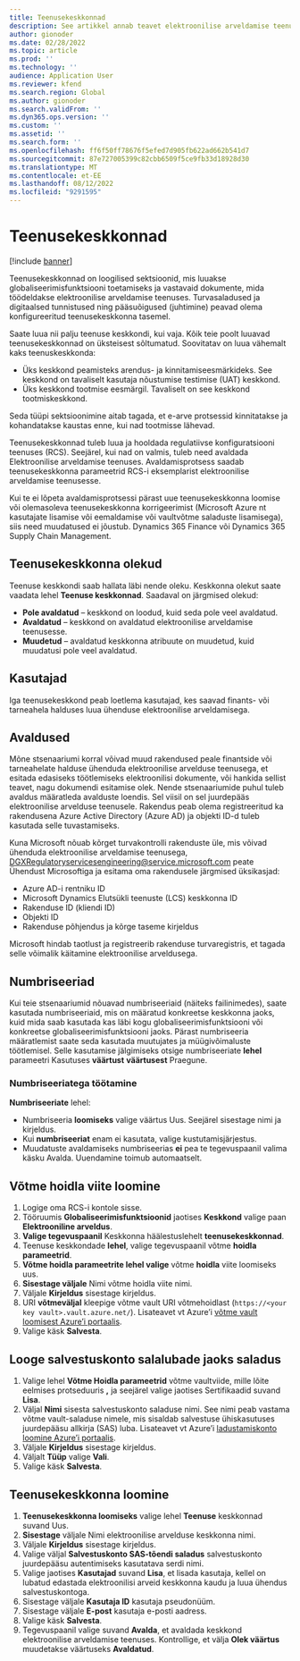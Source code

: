 ```yaml
---
title: Teenusekeskkonnad
description: See artikkel annab teavet elektroonilise arveldamise teenusekeskkonna kohta ja selgitab nende häälestamist.
author: gionoder
ms.date: 02/28/2022
ms.topic: article
ms.prod: ''
ms.technology: ''
audience: Application User
ms.reviewer: kfend
ms.search.region: Global
ms.author: gionoder
ms.search.validFrom: ''
ms.dyn365.ops.version: ''
ms.custom: ''
ms.assetid: ''
ms.search.form: ''
ms.openlocfilehash: ff6f50ff78676f5efed7d905fb622ad662b541d7
ms.sourcegitcommit: 87e727005399c82cbb6509f5ce9fb33d18928d30
ms.translationtype: MT
ms.contentlocale: et-EE
ms.lasthandoff: 08/12/2022
ms.locfileid: "9291595"
---
```

# <a name="service-environments"></a>Teenusekeskkonnad

[!include [banner](../includes/banner.md)]

Teenusekeskkonnad on loogilised sektsioonid, mis luuakse globaliseerimisfunktsiooni toetamiseks ja vastavaid dokumente, mida töödeldakse elektroonilise arveldamise teenuses. Turvasaladused ja digitaalsed tunnistused ning pääsuõigused (juhtimine) peavad olema konfigureeritud teenusekeskkonna tasemel.

Saate luua nii palju teenuse keskkondi, kui vaja. Kõik teie poolt luuavad teenusekeskkonnad on üksteisest sõltumatud. Soovitatav on luua vähemalt kaks teenuskeskkonda:

- Üks keskkond peamisteks arendus- ja kinnitamiseesmärkideks. See keskkond on tavaliselt kasutaja nõustumise testimise (UAT) keskkond.
- Üks keskkond tootmise eesmärgil. Tavaliselt on see keskkond tootmiskeskkond.

Seda tüüpi sektsioonimine aitab tagada, et e-arve protsessid kinnitatakse ja kohandatakse kaustas enne, kui nad tootmisse lähevad.

Teenusekeskkonnad tuleb luua ja hooldada regulatiivse konfiguratsiooni teenuses (RCS). Seejärel, kui nad on valmis, tuleb need avaldada Elektroonilise arveldamise teenuses. Avaldamisprotsess saadab teenusekeskkonna parameetrid RCS-i eksemplarist elektroonilise arveldamise teenusesse.

Kui te ei lõpeta avaldamisprotsessi pärast uue teenusekeskkonna loomise või olemasoleva teenusekeskkonna korrigeerimist (Microsoft Azure nt kasutajate lisamise või eemaldamise või vaultvõtme saladuste lisamisega), siis need muudatused ei jõustub. Dynamics 365 Finance või Dynamics 365 Supply Chain Management.

## <a name="service-environment-statuses"></a>Teenusekeskkonna olekud

Teenuse keskkondi saab hallata läbi nende oleku. Keskkonna olekut saate vaadata lehel **Teenuse keskkonnad**. Saadaval on järgmised olekud:

- **Pole avaldatud** – keskkond on loodud, kuid seda pole veel avaldatud.
- **Avaldatud** – keskkond on avaldatud elektroonilise arveldamise teenusesse.
- **Muudetud** – avaldatud keskkonna atribuute on muudetud, kuid muudatusi pole veel avaldatud.

## <a name="users"></a>Kasutajad

Iga teenusekeskkond peab loetlema kasutajad, kes saavad finants- või tarneahela halduses luua ühenduse elektroonilise arveldamisega.

## <a name="applications"></a>Avaldused

Mõne stsenaariumi korral võivad muud rakendused peale finantside või tarneahelate halduse ühenduda elektroonilise arvelduse teenusega, et esitada edasiseks töötlemiseks elektroonilisi dokumente, või hankida sellist teavet, nagu dokumendi esitamise olek. Nende stsenaariumide puhul tuleb avaldus määratleda avalduste loendis. Sel viisil on sel juurdepääs elektroonilise arvelduse teenusele. Rakendus peab olema registreeritud ka rakendusena Azure Active Directory (Azure AD) ja objekti ID-d tuleb kasutada selle tuvastamiseks. 

Kuna Microsoft nõuab kõrget turvakontrolli rakenduste üle, mis võivad ühenduda elektroonilise arveldamise teenusega, <DGXRegulatoryservicesengineering@service.microsoft.com> peate Ühendust Microsoftiga ja esitama oma rakendusele järgmised üksikasjad:

- Azure AD-i rentniku ID
- Microsoft Dynamics Elutsükli teenuste (LCS) keskkonna ID
- Rakenduse ID (kliendi ID)
- Objekti ID
- Rakenduse põhjendus ja kõrge taseme kirjeldus

Microsoft hindab taotlust ja registreerib rakenduse turvaregistris, et tagada selle võimalik käitamine elektroonilise arveldusega.

## <a name="number-sequences"></a>Numbriseeriad

Kui teie stsenaariumid nõuavad numbriseeriaid (näiteks failinimedes), saate kasutada numbriseeriaid, mis on määratud konkreetse keskkonna jaoks, kuid mida saab kasutada kas läbi kogu globaliseerimisfunktsiooni või konkreetse globaliseerimisfunktsiooni jaoks. Pärast numbriseeria määratlemist saate seda kasutada muutujates ja müügivõimaluste töötlemisel. Selle kasutamise jälgimiseks otsige numbriseeriate **lehel** parameetri Kasutuses **väärtust** **väärtusest** Praegune.

### <a name="working-with-number-sequences"></a>Numbriseeriatega töötamine
**Numbriseeriate** lehel: 

- Numbriseeria **loomiseks** valige väärtus Uus. Seejärel sisestage nimi ja kirjeldus. 
- Kui **numbriseeriat** enam ei kasutata, valige kustutamisjärjestus.
- Muudatuste avaldamiseks numbriseerias **ei** pea te tegevuspaanil valima käsku Avalda. Uuendamine toimub automaatselt.

## <a name="create-a-key-vault-reference"></a>Võtme hoidla viite loomine

1. Logige oma RCS-i kontole sisse.
2. Tööruumis **Globaliseerimisfunktsioonid** jaotises **Keskkond** valige paan **Elektrooniline arveldus**.
3. **Valige tegevuspaanil** Keskkonna häälestuslehelt **teenusekeskkonnad**.
4. Teenuse keskkondade **lehel**, valige tegevuspaanil võtme **hoidla parameetrid**.
5. **Võtme hoidla parameetrite lehel valige** võtme **hoidla** viite loomiseks uus.
6. **Sisestage väljale** Nimi võtme hoidla viite nimi.
7. Väljale **Kirjeldus** sisestage kirjeldus.
8. URI **võtmeväljal** kleepige võtme vault URI võtmehoidlast (`https://<your key vault>.vault.azure.net/`). Lisateavet vt Azure’i [võtme vault loomisest Azure’i portaalis](e-invoicing-create-azure-key-vault-azure-portal.md).
9. Valige käsk **Salvesta**.
    
## <a name="create-a-secret-for-the-storage-account-secret-token"></a>Looge salvestuskonto salalubade jaoks saladus

1. Valige lehel **Võtme Hoidla parameetrid** võtme vaultviide, mille lõite eelmises protseduuris **,** ja seejärel valige jaotises Sertifikaadid suvand **Lisa**.
2. Väljal **Nimi** sisesta salvestuskonto saladuse nimi. See nimi peab vastama võtme vault-saladuse nimele, mis sisaldab salvestuse ühiskasutuses juurdepääsu allkirja (SAS) luba. Lisateavet vt Azure’i [ladustamiskonto loomine Azure’i portaalis](e-invoicing-create-azure-storage-account-azure-portal.md). 
3. Väljale **Kirjeldus** sisestage kirjeldus.
4. Väljalt **Tüüp** valige **Vali**.
5. Valige käsk **Salvesta**.
    
## <a name="create-a-service-environment"></a>Teenusekeskkonna loomine

1. **Teenusekeskkonna loomiseks** valige lehel **Teenuse** keskkonnad suvand Uus.
2. **Sisestage** väljale Nimi elektroonilise arvelduse keskkonna nimi.
3. Väljale **Kirjeldus** sisestage kirjeldus.
4. Valige väljal **Salvestuskonto SAS-tõendi saladus** salvestuskonto juurdepääsu autentimiseks kasutatava serdi nimi.
5. Valige jaotises **Kasutajad** suvand **Lisa**, et lisada kasutaja, kellel on lubatud edastada elektroonilisi arveid keskkonna kaudu ja luua ühendus salvestuskontoga.
6. Sisestage väljale **Kasutaja ID** kasutaja pseudonüüm. 
7. Sisestage väljale **E-post** kasutaja e-posti aadress.
8. Valige käsk **Salvesta**.
9. Tegevuspaanil valige suvand **Avalda**, et avaldada keskkond elektroonilise arveldamise teenuses. Kontrollige, et välja **Olek väärtus** muudetakse väärtuseks **Avaldatud**.
